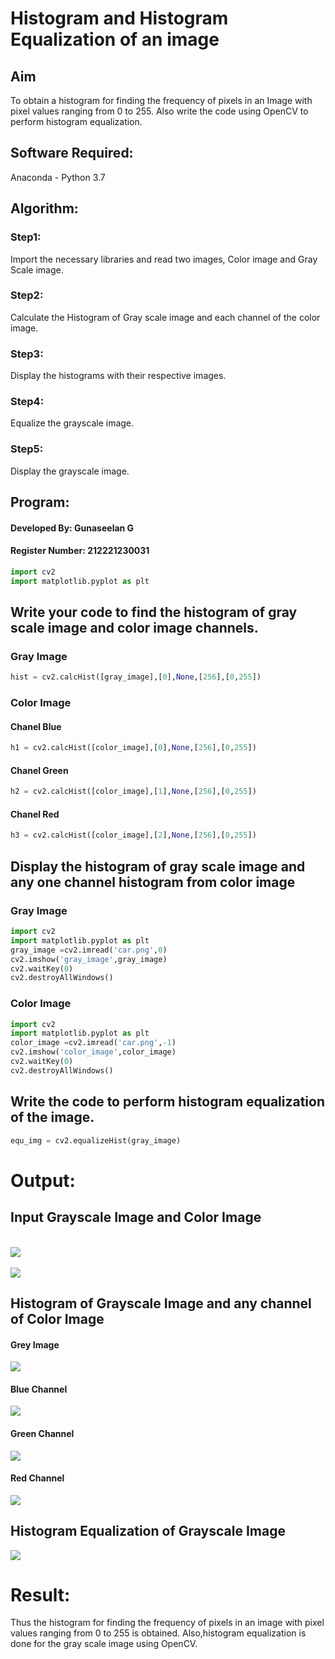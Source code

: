 # Histogram and Histogram Equalization of an image
## Aim
To obtain a histogram for finding the frequency of pixels in an Image with pixel values ranging from 0 to 255. Also write the code using OpenCV to perform histogram equalization.

## Software Required:
Anaconda - Python 3.7

## Algorithm:
### Step1:
Import the necessary libraries and read two images, Color image and Gray Scale image.<br>


### Step2:
Calculate the Histogram of Gray scale image and each channel of the color image.<br>

### Step3:
Display the histograms with their respective images.<br>

### Step4:
Equalize the grayscale image.<br>

### Step5:
Display the grayscale image.<br>

## Program:


#### Developed By: Gunaseelan G
#### Register Number: 212221230031

```python
import cv2
import matplotlib.pyplot as plt
```
## Write your code to find the histogram of gray scale image and color image channels.

### Gray Image
```python
hist = cv2.calcHist([gray_image],[0],None,[256],[0,255])
```
### Color Image 

#### Chanel Blue
```python
h1 = cv2.calcHist([color_image],[0],None,[256],[0,255]) 
```
#### Chanel Green
```python
h2 = cv2.calcHist([color_image],[1],None,[256],[0,255]) 
```
#### Chanel Red
```python
h3 = cv2.calcHist([color_image],[2],None,[256],[0,255]) 
```


## Display the histogram of gray scale image and any one channel histogram from color image


### Gray Image
```python
import cv2
import matplotlib.pyplot as plt
gray_image =cv2.imread('car.png',0)
cv2.imshow('gray_image',gray_image) 
cv2.waitKey(0) 
cv2.destroyAllWindows()
```
### Color Image
```python
import cv2
import matplotlib.pyplot as plt
color_image =cv2.imread('car.png',-1)
cv2.imshow('color_image',color_image) 
cv2.waitKey(0) 
cv2.destroyAllWindows()
```


## Write the code to perform histogram equalization of the image.
```python
equ_img = cv2.equalizeHist(gray_image)
```
# Output:
## Input Grayscale Image and Color Image

<br>![](gray_image.png)<br>
<br>![](color_image.png)<br>


## Histogram of Grayscale Image and any channel of Color Image
#### Grey Image
![](Grayscale_value.png) <br>
#### Blue Channel
![](Blue_value.png) <br>
#### Green Channel
![](Green_value.png) <br>
#### Red Channel
![](Red_value.png) <br>

## Histogram Equalization of Grayscale Image
![](Equ_Hist.png) <br>


# Result: 
Thus the histogram for finding the frequency of pixels in an image with pixel values ranging from 0 to 255 is obtained. Also,histogram equalization is done for the gray scale image using OpenCV.
